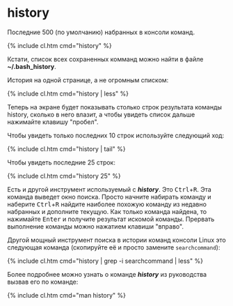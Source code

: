 # history

Последние 500 (по умолчанию) набранных в консоли команд.

{% include cl.htm cmd="history" %}

Кстати, список всех сохраненных комманд можно найти в файле **~/.bash_history**.

История на одной странице, а не огромным списком:

{% include cl.htm cmd="history | less" %}

Теперь на экране будет показывать столько строк результата команды history, сколько в него влазит, а чтобы увидеть список дальше нажимайте клавишу "пробел".

Чтобы увидеть только последних 10 строк используйте следующий ход:

{% include cl.htm cmd="history | tail" %}

Чтобы увидеть последние 25 строк:

{% include cl.htm cmd="history 25" %}

Есть и другой инструмент используемый с **_history_**. Это <kbd>Ctrl</kbd>+<kbd>R</kbd>. Эта команда выведет окно поиска. Просто начните набирать команду и наберите <kbd>Ctrl</kbd>+<kbd>R</kbd> найдите наиболее похожую команду из недавно набранных и дополните текущую. Как только команда найдена, то нажимайте <kbd>Enter</kbd> и получите результат искомой команды. Прервать выполнение команды можно нажатием клавиши "вправо".

Другой мощный инструмент поиска в истории команд консоли Linux это следующая команда (скопируйте её и просто замените `searchcommand`):

{% include cl.htm cmd="history | grep -i searchcommand | less" %}

Более подробнее можно узнать о команде **_history_** из руководства вызвав его по команде:

{% include cl.htm cmd="man history" %}

